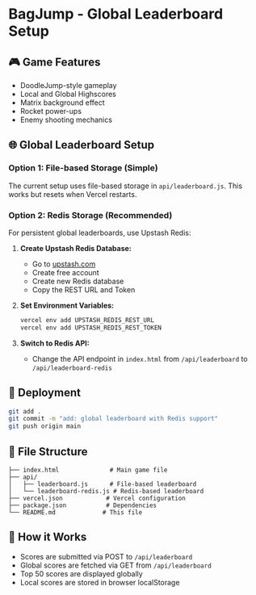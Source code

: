 # BagJump - Global Leaderboard Setup

## 🎮 Game Features
- DoodleJump-style gameplay
- Local and Global Highscores
- Matrix background effect
- Rocket power-ups
- Enemy shooting mechanics

## 🌐 Global Leaderboard Setup

### Option 1: File-based Storage (Simple)
The current setup uses file-based storage in `api/leaderboard.js`. This works but resets when Vercel restarts.

### Option 2: Redis Storage (Recommended)
For persistent global leaderboards, use Upstash Redis:

1. **Create Upstash Redis Database:**
   - Go to [upstash.com](https://upstash.com)
   - Create free account
   - Create new Redis database
   - Copy the REST URL and Token

2. **Set Environment Variables:**
   ```bash
   vercel env add UPSTASH_REDIS_REST_URL
   vercel env add UPSTASH_REDIS_REST_TOKEN
   ```

3. **Switch to Redis API:**
   - Change the API endpoint in `index.html` from `/api/leaderboard` to `/api/leaderboard-redis`

## 🚀 Deployment
```bash
git add .
git commit -m "add: global leaderboard with Redis support"
git push origin main
```

## 📁 File Structure
```
├── index.html              # Main game file
├── api/
│   ├── leaderboard.js      # File-based leaderboard
│   └── leaderboard-redis.js # Redis-based leaderboard
├── vercel.json            # Vercel configuration
├── package.json           # Dependencies
└── README.md             # This file
```

## 🎯 How it Works
- Scores are submitted via POST to `/api/leaderboard`
- Global scores are fetched via GET from `/api/leaderboard`
- Top 50 scores are displayed globally
- Local scores are stored in browser localStorage
